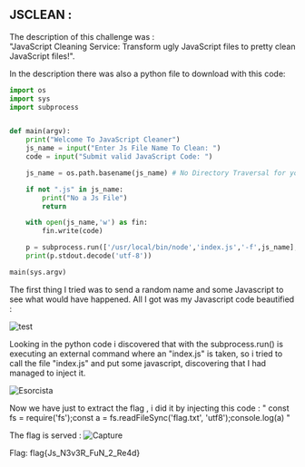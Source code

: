 ## JSCLEAN :

The description of this challenge was :   
"JavaScript Cleaning Service: Transform ugly JavaScript files to pretty clean JavaScript files!".

In the description there was also a python file to download with this code:

```python
import os
import sys
import subprocess


def main(argv):
    print("Welcome To JavaScript Cleaner")
    js_name = input("Enter Js File Name To Clean: ")
    code = input("Submit valid JavaScript Code: ")

    js_name = os.path.basename(js_name) # No Directory Traversal for you

    if not ".js" in js_name:
        print("No a Js File")
        return

    with open(js_name,'w') as fin:
        fin.write(code)

    p = subprocess.run(['/usr/local/bin/node','index.js','-f',js_name],stdout=subprocess.PIPE);
    print(p.stdout.decode('utf-8'))

main(sys.argv)

```

The first thing I tried was to send a random name and some Javascript to see what would have happened. All I got was my Javascript code beautified :

![test](https://user-images.githubusercontent.com/59454895/80551634-09d48100-89bc-11ea-8e5e-8690c86ff36f.PNG)

Looking in the python code i discovered that with the subprocess.run() is executing an external command  where  an "index.js" is taken, so i tried to call the file "index.js"  and put some  javascript, discovering that I had managed to inject it.

![Esorcista](https://user-images.githubusercontent.com/59454895/80551972-22916680-89bd-11ea-9fc4-7ae28fd5e679.PNG)

Now we have just to extract the flag , i did it by injecting this code :
" const fs = require('fs');const a = fs.readFileSync('flag.txt', 'utf8');console.log(a) "

The flag is served :
![Capture](https://user-images.githubusercontent.com/59454895/80552374-5ae57480-89be-11ea-9f4d-7d087fb70550.PNG)

Flag: flag{Js_N3v3R_FuN_2_Re4d}


